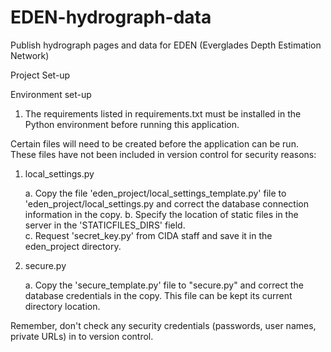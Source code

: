 EDEN-hydrograph-data
====================

Publish hydrograph pages and data for EDEN (Everglades Depth Estimation Network)

Project Set-up

Environment set-up  
1. The requirements listed in requirements.txt must be installed in the Python environment before running this application.   

Certain files will need to be created before the application can be run. These files have not been included in version control for security reasons:  

1. local_settings.py  

	a. Copy the file 'eden_project/local_settings_template.py' file to 'eden_project/local_settings.py and correct the database connection information in the copy.
	b. Specify the location of static files in the server in the 'STATICFILES_DIRS' field.  
	c. Request 'secret_key.py' from CIDA staff and save it in the eden_project directory.

2. secure.py  

	a. Copy the 'secure_template.py' file to "secure.py" and correct the database credentials in the copy. This file can be kept its current directory location.

Remember, don't check any security credentials (passwords, user names, private URLs) in to version control.

